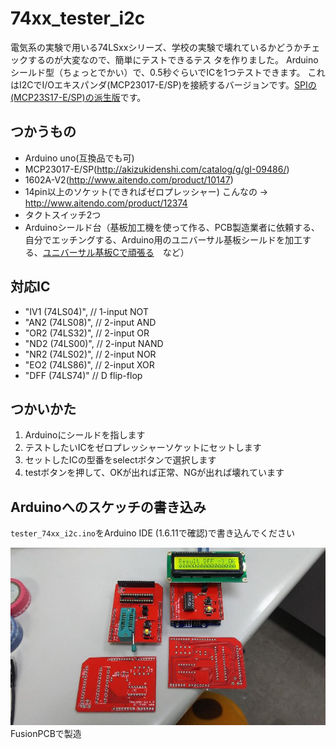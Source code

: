 # 74xx_tester_i2c

電気系の実験で用いる74LSxxシリーズ、学校の実験で壊れているかどうかチェックするのが大変なので、簡単にテストできるテス
タを作りました。
Arduinoシールド型（ちょっとでかい）で、0.5秒ぐらいでICを1つテストできます。
これはI2CでI/Oエキスパンダ(MCP23017-E/SP)を接続するバージョンです。[SPIの(MCP23S17-E/SP)の派生版](https://github.com/iwax2/74xx_tester_spi "74xx_tester_spi")です。

## つかうもの
* Arduino uno(互換品でも可)
* MCP23017-E/SP(<http://akizukidenshi.com/catalog/g/gI-09486/>)
* 1602A-V2(<http://www.aitendo.com/product/10147>)
* 14pin以上のソケット(できればゼロプレッシャー) こんなの -> <http://www.aitendo.com/product/12374>
* タクトスイッチ2つ
* Arduinoシールド台（基板加工機を使って作る、PCB製造業者に依頼する、自分でエッチングする、Arduino用のユニバーサル基板シールドを加工する、[ユニバーサル](http://diary-kuzenikike.blogspot.jp/2010/03/arduino.html "Arduino用のユニバーサル基板をつくる")[基板Cで頑張る](http://memo.tank.jp/archives/1182 "頑丈な自作プロトシールド")　など）

## 対応IC
*  "IV1 (74LS04)", // 1-input NOT
*  "AN2 (74LS08)", // 2-input AND
*  "OR2 (74LS32)", // 2-input OR
*  "ND2 (74LS00)", // 2-input NAND
*  "NR2 (74LS02)", // 2-input NOR
*  "EO2 (74LS86)", // 2-input XOR
*  "DFF (74LS74)"  // D flip-flop

## つかいかた
1. Arduinoにシールドを指します
2. テストしたいICをゼロプレッシャーソケットにセットします
3. セットしたICの型番をselectボタンで選択します
4. testボタンを押して、OKが出れば正常、NGが出れば壊れています

## Arduinoへのスケッチの書き込み
`tester_74xx_i2c.ino`をArduino IDE (1.6.11で確認)で書き込んでください

![加工した基板の例](/img/kiban.jpg)  
FusionPCBで製造
